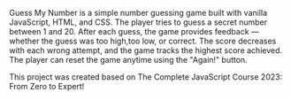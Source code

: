 Guess My Number is a simple number guessing game built with vanilla JavaScript, HTML, and CSS.
The player tries to guess a secret number between 1 and 20. After each guess, the game provides
feedback — whether the guess was too high,too low, or correct. The score decreases with each wrong
attempt, and the game tracks the highest score achieved. The player can reset the game anytime
using the "Again!" button.

This project was created based on The Complete JavaScript Course 2023: From Zero to Expert! 
